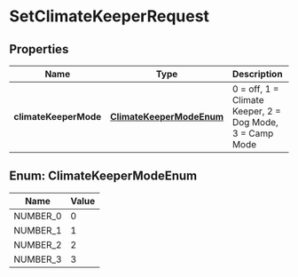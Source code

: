 # SetClimateKeeperRequest

## Properties
Name | Type | Description | Notes
------------ | ------------- | ------------- | -------------
**climateKeeperMode** | [**ClimateKeeperModeEnum**](#ClimateKeeperModeEnum) | 0 &#x3D; off, 1 &#x3D; Climate Keeper, 2 &#x3D; Dog Mode, 3 &#x3D; Camp Mode |  [optional]

<a name="ClimateKeeperModeEnum"></a>
## Enum: ClimateKeeperModeEnum
Name | Value
---- | -----
NUMBER_0 | 0
NUMBER_1 | 1
NUMBER_2 | 2
NUMBER_3 | 3
